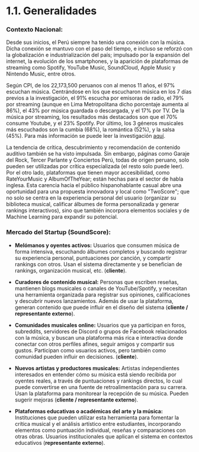 # 1.1. Generalidades

### Contexto Nacional:

Desde sus inicios, el Perú siempre ha tenido una conexión con la música. Dicha conexión se mantuvo con el paso del tiempo, e incluso se reforzó con la globalización e industrialización del país; impulsado por la expansión del internet, la evolución de los smartphones, y la aparición de plataformas de streaming como Spotify, YouTube Music, SoundCloud, Apple Music y Nintendo Music, entre otros.

Según CPI, de los 22,173,500 peruanos con al menos 11 años, el 97% escuchan música. Centrándose en los que escucharon música en los 7 días previos a la investigación, el 91% escucha por emisoras de radio, el 79% por streaming (aunque en Lima Metropolitana dicho porcentaje aumenta al 86%), el 43% por música guardada o descargada, y el 17% por TV. De la música por streaming, los resultados más destacados son que el 70% consume Youtube, y el 23% Spotify. Por último, los 3 géneros musicales más escuchados son la cumbia (68%), la romántica (52%), y la salsa (45%). Para más información se puede leer la investigación [aquí](https://cpi.pe/images/upload/paginaweb/archivo/26/CPI%20-%20Market%20Report%20-%20Generos%20Musicales%20004-2024%20(1).pdf).

La tendencia de crítica, descubrimiento y recomendación de contenido auditivo también se ha visto impulsada. Sin embargo, páginas como Garaje del Rock, Tercer Parlante y Conciertos Perú, todas de origen peruano, solo pueden ser utilizadas por crítica especializada (el resto solo puede leer). Por el otro lado, plataformas que tienen mayor accesibilidad, como RateYourMusic y AlbumOfTheYear; están hechas para el sector de habla inglesa. Esta carencia hacia el público hispanohablante casual abre una oportunidad para una propuesta innovadora y local como "TwoScore"; que no solo se centra en la experiencia personal del usuario (organizar su biblioteca musical, calificar álbumes de forma personalizada y generar rankings interactivos), sino que también incorpora elementos sociales y de Machine Learning para expandir su potencial.

### Mercado del Startup (SoundScore):
- **Melómanos y oyentes activos:** Usuarios que consumen música de forma intensiva, escuchando álbumes completos y buscando registrar su experiencia personal, puntuaciones por canción, y compartir rankings con otros. Usan el sistema directamente y se benefician de rankings, organización musical, etc.
(**cliente**).
- **Curadores de contenido musical:** Personas que escriben reseñas, mantienen blogs musicales o canales de YouTube/Spotify, y necesitan una herramienta organizada para registrar sus opiniones, calificaciones y descubrir nuevos lanzamientos. Además de usar la plataforma, generan contenido que puede influir en el diseño del sistema (**cliente / representante externo**).

- **Comunidades musicales online:** Usuarios que ya participan en foros, subreddits, servidores de Discord o grupos de Facebook relacionados con la música, y buscan una plataforma más rica e interactiva donde conectar con otros perfiles afines, seguir amigos y compartir sus gustos. Participan como usuarios activos, pero también como comunidad pueden influir en decisiones.
(**cliente**).
- **Nuevos artistas y productores musicales:** Artistas independientes interesados en entender cómo su música está siendo recibida por oyentes reales, a través de puntuaciones y rankings directos, lo cual puede convertirse en una fuente de retroalimentación para su carrera. Usan la plataforma para monitorear la recepción de su música. Pueden sugerir mejoras (**cliente / representante externo**).

- **Plataformas educativas o académicas del arte y la música:** Instituciones que pueden utilizar esta herramienta para fomentar la crítica musical y el análisis artístico entre estudiantes, incorporando elementos como puntuación individual, reseñas y comparaciones con otras obras. Usuarios institucionales que aplican el sistema en contextos educativos (**representante externo**).